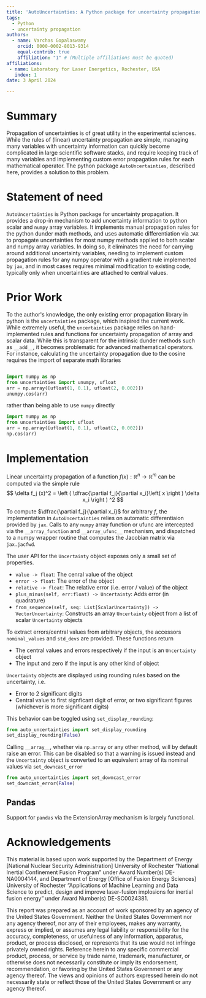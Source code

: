 ```yaml
---
title: 'AutoUncertainties: A Python package for uncertainty propagation'
tags:
  - Python
  - uncertainty propagation
authors:
  - name: Varchas Gopalaswamy
    orcid: 0000-0002-8013-9314
    equal-contrib: true
    affiliation: "1" # (Multiple affiliations must be quoted)
affiliations:
 - name: Laboratory for Laser Energetics, Rochester, USA
   index: 1
date: 3 April 2024

---
```


# Summary

Propagation of uncertainties is of great utility in the experimental sciences.
While the rules of (linear) uncertainty propagation
are simple, managing many variables with uncertainty information
can quickly become complicated in large scientific software stacks, and require
keeping track of many variables and implementing custom error propagation
rules for each mathematical operator. The python package `AutoUncertainties`,
described here, provides a solution to this problem.

# Statement of need

`AutoUncertainties` is Python package for uncertainty propagation. It provides
a drop-in mechanism to add uncertainty information to python scalar and `numpy`
array variables. It implements manual propagation rules for the python dunder math
methods, and uses automatic differentiation via `JAX` to propagate uncertainties
for most numpy methods applied to both scalar and numpy array variables. In doing so,
it eliminates the need for carrying around additional uncertainty variables,
needing to implement custom propagation rules for any numpy operator with a gradient
rule implemented by `jax`, and in most cases requires minimal modification to existing code,
typically only when uncertainties are attached to central values.

# Prior Work

To the author's knowledge, the only existing error propagation library in python is the `uncertainties` package,
which inspired the current work. While extremely useful, the `uncertainties` package
relies on hand-implemented rules and functions for uncertainty propagation of array and scalar data. While
this is transparent for the intrinsic dunder methods such as `__add__`, it becomes problematic for advanced
mathematical operators. For instance, calculating the uncertainty
propagation due to the cosine requires the import of separate math libraries

```python

import numpy as np
from uncertainties import unumpy, ufloat
arr = np.array([ufloat(1, 0.1), ufloat(2, 0.002)])
unumpy.cos(arr)

```

rather than being able to use `numpy` directly

```python
import numpy as np
from uncertainties import ufloat
arr = np.array([ufloat(1, 0.1), ufloat(2, 0.002)])
np.cos(arr)

```

# Implementation

Linear uncertainty propagation of a function $f(x) : \mathbb{R}^n \rightarrow \mathbb{R}^m$ can be computed
via the simple rule $$ \delta f_j (x)^2 = \left ( \dfrac{\partial f_j}{\partial x_i}\left( x \right ) \delta x_i  \right ) ^2 $$

To compute $\dfrac{\partial f_j}{\partial x_i}$ for arbitrary $f$, the implementation in `AutoUncertainties` relies on automatic
differentiaion provided by `jax`. Calls to any `numpy` array function or ufunc are intercepted via the `__array_function`
and `__array_ufunc__` mechanism, and dispatched to a numpy wrapper routine that computes the Jacobian matrix via `jax.jacfwd`.

The user API for the `Uncertainty` object exposes only a small set of properties.
- `value -> float`: The cenral value of the object
- `error -> float`: The error of the object
- `relative -> float`: The relative error (i.e. error / value) of the object
- `plus_minus(self, err:float) -> Uncertainty`: Adds error (in quadrature)
- `from_sequence(self, seq: List[ScalarUncertainty]) -> VectorUncertainty`: Constructs an array `Uncertainty` object from a list of scalar `Uncertainty` objects

To extract errors/central values from arbitrary objects, the accessors `nominal_values` and `std_devs` are provided. These
functions return
- The central values and errors respectively if the input is an `Uncertainty` object
- The input and zero if the input is any other kind of object

`Uncertainty` objects are displayed using rounding rules based on the uncertainty, i.e.

- Error to 2 significant digits
- Central value to first signficant digit of error, or two significant figures (whichever is more significant digits)

This behavior can be toggled using `set_display_rounding`:

```python
from auto_uncertainties import set_display_rounding
set_display_rounding(False)
```

Calling `__array__`, whether via `np.array` or any other method, will by default raise an error. This can be disabled so that a warning is issued instead
and the `Uncertainty` object is converted to an equivalent array of its nominal values via `set_downcast_error`

```python
from auto_uncertainties import set_downcast_error
set_downcast_error(False)
```

## Pandas

Support for `pandas` via the ExtensionArray mechanism is largely functional.




# Acknowledgements

This material is based upon work supported by the Department of Energy [National Nuclear Security Administration] University of Rochester “National Inertial Confinement Fusion Program” under Award Number(s) DE-NA0004144, and Department of Energy [Office of Fusion Energy Sciences] University of Rochester “Applications of Machine Learning and Data Science to predict, design and improve laser-fusion implosions for inertial fusion energy” under Award Number(s) DE-SC0024381.

This report was prepared as an account of work sponsored by an agency of the United States Government. Neither the United States Government nor any agency thereof, nor any of their employees, makes any warranty, express or implied, or assumes any legal liability or responsibility for the accuracy, completeness, or usefulness of any information, apparatus, product, or process disclosed, or represents that its use would not infringe privately owned rights. Reference herein to any specific commercial product, process, or service by trade name, trademark, manufacturer, or otherwise does not necessarily constitute or imply its endorsement, recommendation, or favoring by the United States Government or any agency thereof. The views and opinions of authors expressed herein do not necessarily state or reflect those of the United States Government or any agency thereof.
